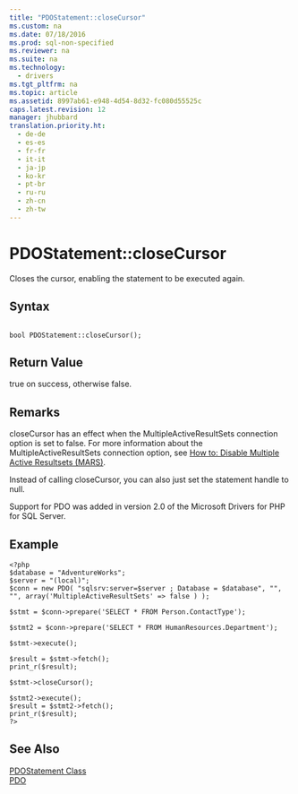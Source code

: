 ```yaml
---
title: "PDOStatement::closeCursor"
ms.custom: na
ms.date: 07/18/2016
ms.prod: sql-non-specified
ms.reviewer: na
ms.suite: na
ms.technology: 
  - drivers
ms.tgt_pltfrm: na
ms.topic: article
ms.assetid: 8997ab61-e948-4d54-8d32-fc080d55525c
caps.latest.revision: 12
manager: jhubbard
translation.priority.ht: 
  - de-de
  - es-es
  - fr-fr
  - it-it
  - ja-jp
  - ko-kr
  - pt-br
  - ru-ru
  - zh-cn
  - zh-tw
---
```

# PDOStatement::closeCursor
Closes the cursor, enabling the statement to be executed again.  
  
## Syntax  
  
```  
  
bool PDOStatement::closeCursor();  
```  
  
## Return Value  
true on success, otherwise false.  
  
## Remarks  
closeCursor has an effect when the MultipleActiveResultSets connection option is set to false.  For more information about the MultipleActiveResultSets connection option, see [How to: Disable Multiple Active Resultsets (MARS)](../Topic/How%20to:%20Disable%20Multiple%20Active%20Resultsets%20(MARS).md).  
  
Instead of calling closeCursor, you can also just set the statement handle to null.  
  
Support for PDO was added in version 2.0 of the Microsoft Drivers for PHP for SQL Server.  
  
## Example  
  
```  
<?php  
$database = "AdventureWorks";  
$server = "(local)";  
$conn = new PDO( "sqlsrv:server=$server ; Database = $database", "", "", array('MultipleActiveResultSets' => false ) );  
  
$stmt = $conn->prepare('SELECT * FROM Person.ContactType');  
  
$stmt2 = $conn->prepare('SELECT * FROM HumanResources.Department');  
  
$stmt->execute();  
  
$result = $stmt->fetch();  
print_r($result);  
  
$stmt->closeCursor();  
  
$stmt2->execute();  
$result = $stmt2->fetch();  
print_r($result);  
?>  
```  
  
## See Also  
[PDOStatement Class](../content/PDOStatement-Class.md)  
[PDO](http://go.microsoft.com/fwlink/?LinkID=187441)  
  
